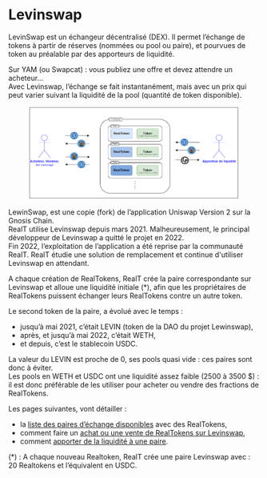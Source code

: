 # Levinswap

LevinSwap est un échangeur décentralisé (DEX). Il permet l’échange de tokens à partir de réserves (nommées ou pool ou paire), et pourvues de token au préalable par des apporteurs de liquidité.

Sur YAM (ou Swapcat) : vous publiez une offre et devez attendre un acheteur...\
Avec Levinswap, l’échange se fait instantanément, mais avec un prix qui peut varier suivant la liquidité de la pool (quantité de token disponible).

<figure><img src="../../../.gitbook/assets/image (1).png" alt="" width="563"><figcaption></figcaption></figure>

LewinSwap, est une copie (fork) de l’application Uniswap Version 2 sur la Gnosis Chain.\
RealT utilise Levinswap depuis mars 2021. Malheureusement, le principal développeur de Levinswap a quitté le projet en 2022. \
Fin 2022, l’exploitation de l’application a été reprise par la communauté RealT. RealT étudie une solution de remplacement et continue d'utiliser Levinswap en attendant.

A chaque création de RealTokens, RealT crée la paire correspondante sur Levinswap et alloue une liquidité initiale (\*), afin que les propriétaires de RealTokens puissent échanger leurs RealTokens contre un autre token.

Le second token de la paire, a évolué avec le temps :

* jusqu’à mai 2021, c’était LEVIN (token de la DAO du projet Lewinswap),
* après, et jusqu’à mai 2022, c’était WETH,
* et depuis, c’est le stablecoin USDC.

La valeur du LEVIN est proche de 0, ses pools quasi vide : ces paires sont donc à éviter.\
Les pools en WETH et USDC ont une liquidité assez faible (2500 à 3500 $) : il est donc préférable de les utiliser pour acheter ou vendre des fractions de RealTokens.

Les pages suivantes, vont détailler :

* la [liste des paires d’échange disponibles](liste-des-paires-avec-realtoken.md) avec des RealTokens,
* comment faire un [achat ou une vente de RealTokens sur Levinswap](acheter-ou-vendre-sur-levinswap.md),
* comment [apporter de la liquidité à une paire](apport-de-liquidite.md).

(\*) : A chaque nouveau Realtoken, RealT crée une paire Levinswap avec : 20 Realtokens et l’équivalent en USDC.
